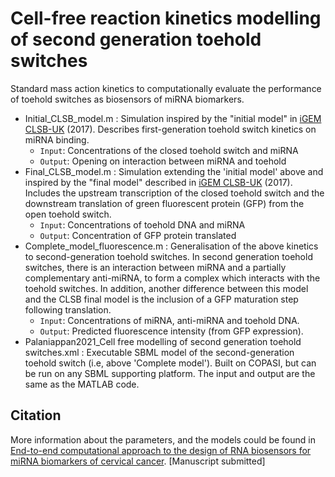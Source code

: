 # Cell-free reaction kinetics modelling of second generation toehold switches 
Standard mass action kinetics to computationally evaluate the performance of toehold switches as biosensors of miRNA biomarkers. 

* Initial_CLSB_model.m :
Simulation inspired by the "initial model" in [iGEM CLSB-UK](http://2017.igem.org/Team:CLSB-UK/Model#) (2017). Describes first-generation toehold switch kinetics on miRNA binding. 
  - `Input`: Concentrations of the closed toehold switch and miRNA 
  - `Output`: Opening on interaction between miRNA and toehold 
* Final_CLSB_model.m :
Simulation extending the 'initial model' above and inspired by the "final model" described in [iGEM CLSB-UK](http://2017.igem.org/Team:CLSB-UK/Model#) (2017). Includes the upstream transcription of the closed toehold switch and the downstream translation of green fluorescent protein (GFP) from the open toehold switch. 
  - `Input`: Concentrations of toehold DNA and miRNA
  - `Output`: Concentration of GFP protein translated
* Complete_model_fluorescence.m :
Generalisation of the above kinetics to second-generation toehold switches. In second generation toehold switches, there is an interaction between miRNA and a partially complementary anti-miRNA, to form a complex which interacts with the toehold switches. In addition, another difference between this model and the CLSB final model is the inclusion of a GFP maturation step following translation. 
  - `Input`: Concentrations of miRNA, anti-miRNA and toehold DNA. 
  - `Output`: Predicted fluorescence intensity (from GFP expression).
* Palaniappan2021_Cell free modelling of second generation toehold switches.xml :
Executable SBML model of the second-generation toehold switch (i.e, above 'Complete model'). Built on COPASI, but can be run on any SBML supporting platform. The input and output are the same as the MATLAB code.


Citation
------------

More information about the parameters, and the models could be found in [End-to-end computational approach to the design of RNA biosensors for miRNA biomarkers of cervical cancer](https://doi.org/10.1101/2021.07.09.451282). [Manuscript submitted]
